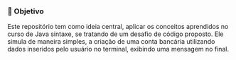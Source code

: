 ### 🎯 Objetivo ###
Este repositório tem como ideia central, aplicar os conceitos aprendidos no curso de Java
sintaxe, se tratando de um desafio de código proposto. Ele simula de maneira simples, a criação
de uma conta bancária utilizando dados inseridos pelo usuário no terminal, exibindo uma mensagem no final.
